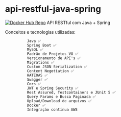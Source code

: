 # api-restful-java-spring
[![Docker Hub Repo](https://img.shields.io/docker/pulls/kaiquemello/rest-with-spring-boot-erudio.svg)](https://hub.docker.com/repository/docker/kaiquemello/rest-with-spring-boot-erudio)
API RESTful com Java + Spring

Conceitos e tecnologias utilizadas: 

              Java ✅
              Spring Boot ✅
              MySQL ✅
              Padrão de Projetos VO ✅
              Versionamento de API's ✅
              Migrations ✅
              Custom JSON Serialization ✅
              Content Negotiation ✅
              HATEOAS ✅
              Swagger ✅
              Cors ✅
              JWT e Spring Security ✅
              Rest Assured, Testcontainers e JUnit 5 ✅
              Query Params e Busca Paginada ✅
              Upload/Download de arquivos ✅
              Docker ✅
              Integração contínua AWS
             
          






